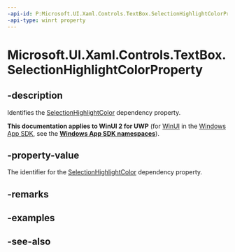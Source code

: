 ```yaml
---
-api-id: P:Microsoft.UI.Xaml.Controls.TextBox.SelectionHighlightColorProperty
-api-type: winrt property
---
```


<!-- Property syntax
public Windows.UI.Xaml.DependencyProperty SelectionHighlightColorProperty { get; }
-->

# Microsoft.UI.Xaml.Controls.TextBox.SelectionHighlightColorProperty

## -description
Identifies the [SelectionHighlightColor](textbox_selectionhighlightcolor.md) dependency property.

**This documentation applies to WinUI 2 for UWP** (for [WinUI](/windows/apps/winui/winui3/) in the [Windows App SDK](/windows/apps/windows-app-sdk/), see the **[Windows App SDK namespaces](/windows/windows-app-sdk/api/winrt/)**).

## -property-value
The identifier for the [SelectionHighlightColor](textbox_selectionhighlightcolor.md) dependency property.

## -remarks

## -examples

## -see-also
